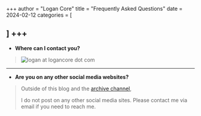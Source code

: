 +++
author = "Logan Core"
title = "Frequently Asked Questions"
date = 2024-02-12
categories = [

]
+++
---
- **Where can I contact you?**
> ![logan at logancore dot com](/images/dev_mail.webp)
---

- **Are you on any other social media websites?**
>
> Outside of this blog and the [archive channel](https://www.youtube.com/@LoganCore/featured),
> 
> I do not post on any other social media sites. Please contact me via email if you need to reach me.